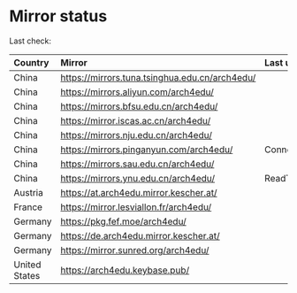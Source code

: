<script src="./time.js"></script>
# Mirror status
Last check: <script type="text/javascript">localize(1672082077.7046263);</script>

|Country|Mirror|Last update|
|:------|:-----|:----------|
|China|https://mirrors.tuna.tsinghua.edu.cn/arch4edu/|<script type="text/javascript">localize(1672036361);</script>|
|China|https://mirrors.aliyun.com/arch4edu/|<script type="text/javascript">localize(1671993073);</script>|
|China|https://mirrors.bfsu.edu.cn/arch4edu/|<script type="text/javascript">localize(1672036361);</script>|
|China|https://mirror.iscas.ac.cn/arch4edu/|<script type="text/javascript">localize(1672036361);</script>|
|China|https://mirrors.nju.edu.cn/arch4edu/|<script type="text/javascript">localize(1672036361);</script>|
|China|https://mirrors.pinganyun.com/arch4edu/|ConnectTimeout|
|China|https://mirrors.sau.edu.cn/arch4edu/|<script type="text/javascript">localize(1671258899);</script>|
|China|https://mirrors.ynu.edu.cn/arch4edu/|ReadTimeout|
|Austria|https://at.arch4edu.mirror.kescher.at/|<script type="text/javascript">localize(1672036361);</script>|
|France|https://mirror.lesviallon.fr/arch4edu/|<script type="text/javascript">localize(1672036361);</script>|
|Germany|https://pkg.fef.moe/arch4edu/|<script type="text/javascript">localize(1672036361);</script>|
|Germany|https://de.arch4edu.mirror.kescher.at/|<script type="text/javascript">localize(1672036361);</script>|
|Germany|https://mirror.sunred.org/arch4edu/|<script type="text/javascript">localize(1672036361);</script>|
|United States|https://arch4edu.keybase.pub/|<script type="text/javascript">localize(1672036361);</script>|

<script src="./tablefilter/tablefilter.js"></script>
<script src="./table.js"></script>